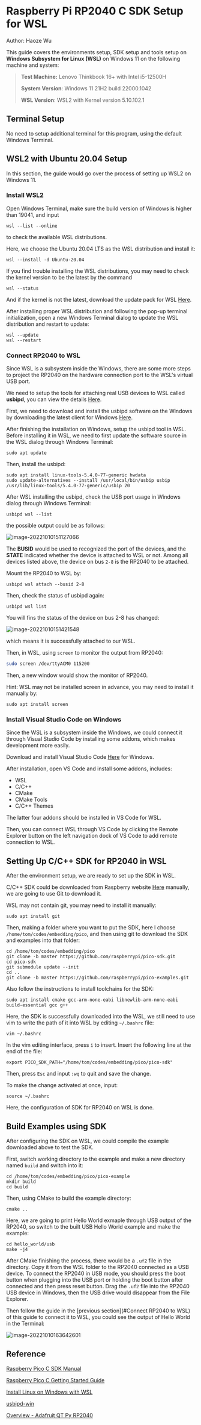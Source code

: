 # Raspberry Pi RP2040 C SDK Setup for WSL



Author: Haoze Wu

This guide covers the environments setup, SDK setup and tools setup on **Windows Subsystem for Linux (WSL)** on Windows 11 on the following machine and system:

>**Test Machine:** Lenovo Thinkbook 16+ with Intel i5-12500H
>
>**System Version**: Windows 11 21H2 build 22000.1042
>
>**WSL Version**: WSL2 with Kernel version 5.10.102.1



## Terminal Setup

No need to setup additional terminal for this program, using the default Windows Terminal.



## WSL2 with Ubuntu 20.04 Setup

In this section, the guide would go over the process of setting up WSL2 on Windows 11.

### Install WSL2

Open Windows Terminal, make sure the build version of Windows is higher than 19041, and input

```shell
wsl --list --online
```

to check the available WSL distributions.

Here, we choose the Ubuntu 20.04 LTS as the WSL distribution and install it:

```shell
wsl --install -d Ubuntu-20.04
```

If you find trouble installing the WSL distributions, you may need to check the kernel version to be the latest by the command

```shell
wsl --status
```

And if the kernel is not the latest, download the update pack for WSL [Here](https://wslstorestorage.blob.core.windows.net/wslblob/wsl_update_x64.msi).

After installing proper WSL distribution and following the pop-up terminal initialization, open a new Windows Terminal dialog to  update the WSL distribution and restart to update:

```shell
wsl --update
wsl --restart
```



### Connect RP2040 to WSL

Since WSL is a subsystem inside the Windows, there are some more steps to project the RP2040 on the hardware connection port to the WSL's virtual USB port.

We need to setup the tools for attaching real USB devices to WSL called **usbipd**, you can view the details [Here](https://github.com/dorssel/usbipd-win).

First, we need to download and install the usbipd software on the Windows by downloading the latest client for Windows [Here](https://github.com/dorssel/usbipd-win/releases/latest).

After finishing the installation on Windows, setup the usbipd tool in WSL. Before installing it in WSL, we need to first update the software source in the WSL dialog through Windows Terminal:

```shell
sudo apt update
```

Then, install the usbipd:

```shell
sudo apt install linux-tools-5.4.0-77-generic hwdata
sudo update-alternatives --install /usr/local/bin/usbip usbip /usr/lib/linux-tools/5.4.0-77-generic/usbip 20
```

After WSL installing the usbipd, check the USB port usage in Windows dialog through Windows Terminal:

```shell
usbipd wsl --list
```

the possible output could be as follows:

![image-20221010151127066](.\assets\image-20221010151127066.png)

The **BUSID** would be used to recognized the port of the devices, and the **STATE** indicated whether the device is attached to WSL or not. Among all devices listed above, the device on bus `2-8` is the RP2040 to be attached.

Mount the RP2040 to WSL by:

```shell
usbipd wsl attach --busid 2-8
```

Then, check the status of usbipd again:

```shell
usbipd wsl list
```

You will fins the status  of the device on bus 2-8 has changed:

![image-20221010151421548](.\assets\image-20221010151421548.png)

which means it is successfully attached to our WSL.

Then, in WSL, using `screen` to monitor the output from RP2040:

```bash
sudo screen /dev/ttyACM0 115200
```

Then, a new window would show the monitor of RP2040.

Hint: WSL may not be installed screen in advance, you may need to install it manually by:

```shell
sudo apt install screen
```



### Install Visual Studio Code on Windows

Since the WSL is a subsystem inside the Windows, we could connect it through Visual Studio Code by installing some addons, which makes development more easily.

Download and install Visual Studio Code [Here](https://code.visualstudio.com/download) for Windows. 

After installation, open VS Code and install some addons, includes:

- WSL
- C/C++
- CMake
- CMake Tools
- C/C++ Themes

The latter four addons should be installed in VS Code for WSL.

Then, you can connect WSL through VS Code by clicking the Remote Explorer button on the left navigation dock of VS Code to add remote connection to WSL.

 

## Setting Up C/C++ SDK for RP2040 in WSL

After the environment setup, we are ready to set up the SDK in WSL.

C/C++ SDK could be downloaded from Raspberry website [Here](https://github.com/raspberrypi/pico-sdk) manually, we are going to use Git to download it.

WSL may not contain git, you may need to install it manually:

```shell
sudo apt install git
```

Then, making a folder where you want to put the SDK, here I choose `/home/tom/codes/embedding/pico`, and then using git to download the SDK and examples into that folder:

```shell
cd /home/tom/codes/embedding/pico
git clone -b master https://github.com/raspberrypi/pico-sdk.git
cd pico-sdk
git submodule update --init
cd ..
git clone -b master https://github.com/raspberrypi/pico-examples.git
```

Also follow the instructions to install toolchains for the SDK:

```shell
sudo apt install cmake gcc-arm-none-eabi libnewlib-arm-none-eabi build-essential gcc g++
```

Here, the SDK is successfully downloaded into the WSL, we still need to use vim to write the path of it into WSL by editing `~/.bashrc` file:

```shell
vim ~/.bashrc
```

In the vim editing interface, press `i` to insert. Insert the following line at the end of the file:

```shell
export PICO_SDK_PATH="/home/tom/codes/embedding/pico/pico-sdk"
```

Then, press `Esc` and input `:wq` to quit and save the change.

To make the change activated at once, input:

```shell
source ~/.bashrc
```

Here, the configuration of SDK for RP2040 on WSL is done.



## Build Examples using SDK

After configuring the SDK on WSL, we could compile the example downloaded above to test the SDK.

First, switch working directory to the example and make a new directory named `build` and switch into it:

```shell
cd /home/tom/codes/embedding/pico/pico-example
mkdir build
cd build
```

Then, using CMake to build the example directory:

```
cmake ..
```

Here, we are going to print Hello World exmaple through USB output of the RP2040, so switch to the built USB Hello World example and make the example:

```
cd hello_world/usb
make -j4
```

After CMake finishing the process, there would be a `.uf2` file in the directory. Copy it from the WSL folder to the RP2040 connected as a USB device. To connect the RP2040 in USB mode, you should press the boot button when plugging into the USB port or holding the boot button after connected and then press reset button. Drag the `.uf2` file into the RP2040 USB device in Windows, then the USB drive would disappear from the File Explorer. 

Then follow the guide in the [previous section](#Connect RP2040 to WSL) of this guide to connect it to WSL, you could see the output of Hello World in the Terminal:

![image-20221010163642601](.\assets\image-20221010163642601.png)



## Reference

[Raspberry Pico C SDK Manual](https://datasheets.raspberrypi.com/pico/raspberry-pi-pico-c-sdk.pdf)

[Raspberry Pico C Getting Started Guide](https://datasheets.raspberrypi.com/pico/getting-started-with-pico.pdf)

[Install Linux on Windows with WSL](https://learn.microsoft.com/en-us/windows/wsl/install)

[usbipd-win](https://github.com/dorssel/usbipd-win)

[Overview -  Adafruit QT Py RP2040](https://learn.adafruit.com/adafruit-qt-py-2040)

